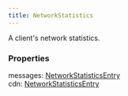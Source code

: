 ```yaml
---
title: NetworkStatistics
---
```


A client's network statistics.

### Properties

<div class="flex flex-col gap-3"><div><div class="flex gap-2"><div class="font-mono"><span class="font-bold">messages</span><span class="opacity-50">:</span> <a href="/types/networkstatisticsentry"  >NetworkStatisticsEntry</a></div></div></div><div><div class="flex gap-2"><div class="font-mono"><span class="font-bold">cdn</span><span class="opacity-50">:</span> <a href="/types/networkstatisticsentry"  >NetworkStatisticsEntry</a></div></div></div></div>

